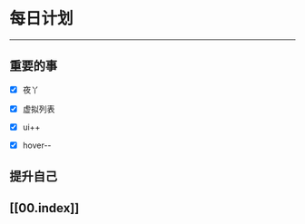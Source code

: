 
# 每日计划
---
## 重要的事

- [x]    夜丫
- [x]  虚拟列表
- [x]  ui++
- [x] hover--



## 提升自己

  



## [[00.index]]










